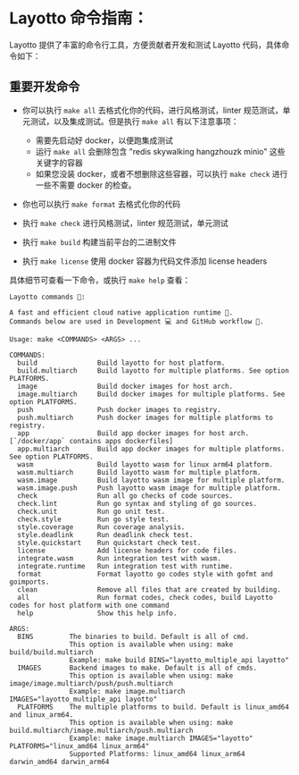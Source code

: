 # Layotto 命令指南：

Layotto 提供了丰富的命令行工具，方便贡献者开发和测试 Layotto 代码，具体命令如下：


## 重要开发命令

+ 你可以执行 `make all` 去格式化你的代码，进行风格测试，linter 规范测试，单元测试，以及集成测试。但是执行 `make all` 有以下注意事项：
  + 需要先启动好 docker，以便跑集成测试
  + 运行 `make all` 会删除包含 "redis skywalking hangzhouzk minio" 这些关键字的容器  
  + 如果您没装 docker，或者不想删除这些容器，可以执行 `make check` 进行一些不需要 docker 的检查。

+ 你也可以执行 `make format` 去格式化你的代码

+ 执行 `make check` 进行风格测试，linter 规范测试，单元测试

+ 执行 `make build` 构建当前平台的二进制文件

+ 执行 `make license` 使用 docker 容器为代码文件添加 license headers

具体细节可查看一下命令，或执行 `make help` 查看：

```
Layotto commands 👀: 

A fast and efficient cloud native application runtime 🚀.
Commands below are used in Development 💻 and GitHub workflow 🌊.

Usage: make <COMMANDS> <ARGS> ...

COMMANDS:
  build               Build layotto for host platform.
  build.multiarch     Build layotto for multiple platforms. See option PLATFORMS.
  image               Build docker images for host arch.
  image.multiarch     Build docker images for multiple platforms. See option PLATFORMS.
  push                Push docker images to registry.
  push.multiarch      Push docker images for multiple platforms to registry.
  app                 Build app docker images for host arch. [`/docker/app` contains apps dockerfiles]
  app.multiarch       Build app docker images for multiple platforms. See option PLATFORMS.
  wasm                Build layotto wasm for linux arm64 platform.
  wasm.multiarch      Build layotto wasm for multiple platform.
  wasm.image          Build layotto wasm image for multiple platform.
  wasm.image.push     Push layotto wasm image for multiple platform.
  check               Run all go checks of code sources.
  check.lint          Run go syntax and styling of go sources.
  check.unit          Run go unit test.
  check.style         Run go style test.
  style.coverage      Run coverage analysis.
  style.deadlink      Run deadlink check test.
  style.quickstart    Run quickstart check test.
  license             Add license headers for code files.
  integrate.wasm      Run integration test with wasm.
  integrate.runtime   Run integration test with runtime.
  format              Format layotto go codes style with gofmt and goimports.
  clean               Remove all files that are created by building.
  all                 Run format codes, check codes, build Layotto codes for host platform with one command
  help                Show this help info.

ARGS:
  BINS         The binaries to build. Default is all of cmd.
               This option is available when using: make build/build.multiarch
               Example: make build BINS="layotto_multiple_api layotto"
  IMAGES       Backend images to make. Default is all of cmds.
               This option is available when using: make image/image.multiarch/push/push.multiarch
               Example: make image.multiarch IMAGES="layotto_multiple_api layotto"
  PLATFORMS    The multiple platforms to build. Default is linux_amd64 and linux_arm64.
               This option is available when using: make build.multiarch/image.multiarch/push.multiarch
               Example: make image.multiarch IMAGES="layotto" PLATFORMS="linux_amd64 linux_arm64"
               Supported Platforms: linux_amd64 linux_arm64 darwin_amd64 darwin_arm64
```